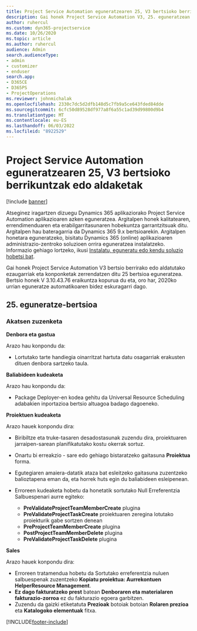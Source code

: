 ```yaml
---
title: Project Service Automation eguneratzearen 25, V3 bertsioko berrikuntzak edo aldaketak
description: Gai honek Project Service Automation V3, 25. eguneratzean erabilgarri dauden eginbideak eta konponketak ditu.
author: ruhercul
ms.custom: dyn365-projectservice
ms.date: 10/26/2020
ms.topic: article
ms.author: ruhercul
audience: Admin
search.audienceType:
- admin
- customizer
- enduser
search.app:
- D365CE
- D365PS
- ProjectOperations
ms.reviewer: johnmichalak
ms.openlocfilehash: 2330c7dc5d2dfb148d5c7fb9a5ce643fded84dde
ms.sourcegitcommit: 6cfc50d89528df977a8f6a55c1ad39d99800d9b4
ms.translationtype: MT
ms.contentlocale: eu-ES
ms.lasthandoff: 06/03/2022
ms.locfileid: "8922529"
---
```

# <a name="whats-new-or-changed-in-project-service-automation-update-release-25-v3"></a>Project Service Automation eguneratzearen 25, V3 bertsioko berrikuntzak edo aldaketak

[!include [banner](../includes/psa-now-project-operations.md)]

Atseginez iragartzen dizuegu Dynamics 365 aplikaziorako Project Service Automation aplikazioaren azken eguneratzea. Argitalpen honek kalitatearen, errendimenduaren eta erabilgarritasunaren hobekuntza garrantzitsuak ditu. Argitalpen hau bateragarria da Dynamics 365 9.x bertsioarekin. Argitalpen honetara eguneratzeko, bisitatu Dynamics 365 (online) aplikazioaren administrazio-zentroko soluzioen orrira eguneratzea instalatzeko. Informazio gehiago lortzeko, ikusi [Instalatu, eguneratu edo kendu soluzio hobetsi bat](/power-platform/admin/install-remove-preferred-solution).

Gai honek Project Service Automation V3 bertsio berrirako edo aldatutako ezaugarriak eta konponketak zerrendatzen ditu 25 bertsioa eguneratzea. Bertsio honek V 3.10.43.76 eraikuntza kopurua du eta, oro har, 2020ko urrian eguneratze automatikoaren bidez eskuragarri dago.

## <a name="update-release-25"></a>25. eguneratze-bertsioa

### <a name="bug-fixes"></a>Akatsen zuzenketa

**Denbora eta gastua**

Arazo hau konpondu da:

- Lortutako tarte handiegia oinarritzat hartuta datu osagarriak erakusten dituen denbora sartzeko taula.

**Baliabideen kudeaketa**

Arazo hau konpondu da:

- Package Deployer-en kodea gehitu da Universal Resource Scheduling adabakien inportazioa bertsio altuagoa badago dagoeneko.

**Proiektuen kudeaketa**

Arazo hauek konpondu dira:

- Biribiltze eta truke-tasaren desadostasunak zuzendu dira, proiektuaren jarraipen-sarean planifikatutako kostu okerrak sortuz.
- Onartu bi erreakzio - sare edo gehiago bistaratzeko gaitasuna **Proiektua** forma.
- Egutegiaren amaiera-datatik ataza bat esleitzeko gaitasuna zuzentzeko balioztapena eman da, eta horrek huts egin du baliabideen esleipenean.
- Erroreen kudeaketa hobetu da honetatik sortutako Null Erreferentzia Salbuespenari aurre egiteko:

    - **PreValidateProjectTeamMemberCreate** plugina
    - **PreValidateProjectTaskCreate** proiektuaren zeregina lotutako proiekturik gabe sortzen denean
    - **PreProjectTeamMemberCreate** plugina
    - **PostProjectTeamMemberDelete** plugina
    - **PreValidateProjectTaskDelete** plugina

**Sales**

Arazo hauek konpondu dira:

- Erroreen tratamendua hobetu da Sortutako erreferentzia nuluen salbuespenak zuzentzeko **Kopiatu proiektua: Aurrekontuen HelperResource Management**.
- **Ez dago fakturatzeko prest** batean **Denboraren eta materialaren fakturazio-zorroa** ez du fakturazio egoera garbitzen.
- Zuzendu da gaizki etiketatuta **Prezioak** botoiak botoian **Rolaren prezioa** eta **Katalogoko elementuak** fitxa.


[!INCLUDE[footer-include](../includes/footer-banner.md)]

